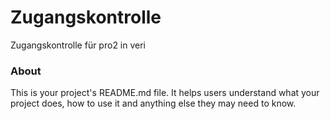 Zugangskontrolle
================

Zugangskontrolle für pro2 in veri

### About

This is your project's README.md file. It helps users understand what your
project does, how to use it and anything else they may need to know.